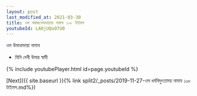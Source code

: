 ```yaml
---
layout: post
last_modified_at: 2021-03-30
title: ওম স্বৰাজনেসভাড়ায় নামায ১০৮ টাইমস
youtubeId: LA0jUQoO7U0
---
```

 
 
 ওম উমাধাভায়া নামায  
 
 -  যিনি দেবী উমার স্বামী 
 
  
 
  
 
 
 
 
 
 


{% include youtubePlayer.html id=page.youtubeId %}
 
[Next]({{ site.baseurl }}{% link  split2/_posts/2019-11-27-ওম ধর্মবিদুৎতাময় নামায ১০৮ টাইমস.md%})
 
